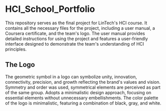 # HCI_School_Portfolio
This repository serves as the final project for LinTech's HCI course. It contains all the necessary files for the project, including a user manual, a Coursera certificate, and the team's logo. 
The user manual provides detailed instructions for using the project and features a user-friendly interface designed to demonstrate the team's understanding of HCI principles.
## The Logo
The geometric symbol in a logo can symbolize unity, innovation, connectivity, precision, and growth reflecting the brand's values and vision.
Symmetry and order was used, symmetrical elements are perceived as part of the same group.
Adopts a minimalistic design approach, focusing on essential elements without unnecessary embellishments.
The color palette of the logo is minimalistic, featuring a combination of black, gray, and white.
